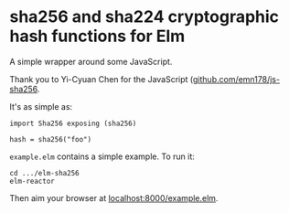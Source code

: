 # sha256 and sha224 cryptographic hash functions for Elm

A simple wrapper around some JavaScript.

Thank you to Yi-Cyuan Chen for the JavaScript ([github.com/emn178/js-sha256](https://github.com/emn178/js-sha256).

It's as simple as:

    import Sha256 exposing (sha256)

    hash = sha256("foo")

`example.elm` contains a simple example. To run it:

    cd .../elm-sha256
    elm-reactor

Then aim your browser at [localhost:8000/example.elm](http://localhost:8000/example.elm).
